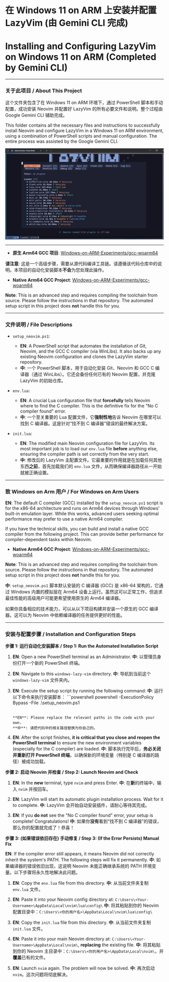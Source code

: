 

# 在 Windows 11 on ARM 上安装并配置 LazyVim (由 Gemini CLI 完成)

# Installing and Configuring LazyVim on Windows 11 on ARM (Completed by Gemini CLI)

---

### 关于此项目 / About This Project

这个文件夹包含了在 Windows 11 on ARM 环境下，通过 PowerShell 脚本和手动配置，成功安装 Neovim 并配置好 LazyVim 的所有必要文件和说明。整个过程由 Google Gemini CLI 辅助完成。

This folder contains all the necessary files and instructions to successfully install Neovim and configure LazyVim in a Windows 11 on ARM environment, using a combination of PowerShell scripts and manual configuration. The entire process was assisted by the Google Gemini CLI.

![Screenshot of LazyVim](screenshort/screenshort%202025-07-01%20190817.png)

---
*   **原生 Arm64 GCC 项目**: [Windows-on-ARM-Experiments/gcc-woarm64](https://github.com/Windows-on-ARM-Experiments/gcc-woarm64)

**请注意**: 这是一个高级步骤，需要从源代码编译工具链。请遵循该代码仓库中的说明。本项目的自动化安装脚本**不会**为您处理此操作。

*   **Native Arm64 GCC Project**: [Windows-on-ARM-Experiments/gcc-woarm64](https://github.com/Windows-on-ARM-Experiments/gcc-woarm64)

**Note**: This is an advanced step and requires compiling the toolchain from source. Please follow the instructions in that repository. The automated setup script in this project does **not** handle this for you.




---
### 文件说明 / File Descriptions

*   `setup_neovim.ps1`:
    *   **EN**: A PowerShell script that automates the installation of Git, Neovim, and the GCC C compiler (via WinLibs). It also backs up any existing Neovim configuration and clones the LazyVim starter repository.
    *   **中**: 一个 PowerShell 脚本，用于自动化安装 Git、Neovim 和 GCC C 编译器（通过 WinLibs）。它还会备份任何已有的 Neovim 配置，并克隆 LazyVim 的初始仓库。

*   `env.lua`:
    *   **EN**: A crucial Lua configuration file that **forcefully** tells Neovim where to find the C compiler. This is the definitive fix for the "No C compiler found" error.
    *   **中**: 一个至关重要的 Lua 配置文件，它**强制性地**告诉 Neovim 在哪里可以找到 C 编译器。这是针对“找不到 C 编译器”错误的最终解决方案。

*   `init.lua`:
    *   **EN**: The modified main Neovim configuration file for LazyVim. Its most important job is to load our `env.lua` file **before** anything else, ensuring the compiler path is set correctly from the very start.
    *   **中**: 修改后的 LazyVim 主配置文件。它最重要的作用就是在加载任何其他东西**之前**，首先加载我们的 `env.lua` 文件，从而确保编译器路径从一开始就被正确设置。

---

### 致 Windows on Arm 用户 / For Windows on Arm Users

**EN**: The default C compiler (GCC) installed by the `setup_neovim.ps1` script is for the x86-64 architecture and runs on Arm64 devices through Windows' built-in emulation layer. While this works, advanced users seeking optimal performance may prefer to use a native Arm64 compiler.

If you have the technical skills, you can build and install a native GCC compiler from the following project. This can provide better performance for compiler-dependent tasks within Neovim.

*   **Native Arm64 GCC Project**: [Windows-on-ARM-Experiments/gcc-woarm64](https://github.com/Windows-on-ARM-Experiments/gcc-woarm64)

**Note**: This is an advanced step and requires compiling the toolchain from source. Please follow the instructions in that repository. The automated setup script in this project does **not** handle this for you.

**中**: `setup_neovim.ps1` 脚本默认安装的 C 编译器 (GCC) 是 x86-64 架构的，它通过 Windows 内置的模拟层在 Arm64 设备上运行。虽然这可以正常工作，但追求最佳性能的高级用户可能更希望使用原生的 Arm64 编译器。

如果你具备相应的技术能力，可以从以下项目构建并安装一个原生的 GCC 编译器。这可以为 Neovim 中依赖编译器的任务提供更好的性能。



---

### 安装与配置步骤 / Installation and Configuration Steps

**步骤 1: 运行自动化安装脚本 / Step 1: Run the Automated Installation Script**

1.  **EN**: Open a new PowerShell terminal as an Administrator.
    **中**: 以管理员身份打开一个新的 PowerShell 终端。

2.  **EN**: Navigate to this `windows-lazy-vim` directory.
    **中**: 导航到当前这个 `windows-lazy-vim` 文件夹内。

3.  **EN**: Execute the setup script by running the following command:
    **中**: 运行以下命令来执行安装脚本：
        ```powershell
powershell -ExecutionPolicy Bypass -File .\setup_neovim.ps1
    ```

    **EN**: Please replace the relevant paths in the code with your own.
    **中**: 请把代码中的相关路径替换为你自己的。

4.  **EN**: After the script finishes, **it is critical that you close and reopen the PowerShell terminal** to ensure the new environment variables (especially for the C compiler) are loaded.
    **中**: 脚本执行完毕后，**务必关闭并重新打开 PowerShell 终端**，以确保新的环境变量（特别是 C 编译器的路径）被成功加载。

**步骤 2: 启动 Neovim 并检查 / Step 2: Launch Neovim and Check**

1.  **EN**: In the **new** terminal, type `nvim` and press Enter.
    **中**: 在**新**的终端中，输入 `nvim` 并按回车。

2.  **EN**: LazyVim will start its automatic plugin installation process. Wait for it to complete.
    **中**: LazyVim 会开始自动安装插件，请耐心等待其完成。

3.  **EN**: If you **do not** see the "No C compiler found" error, your setup is complete! Congratulations!
    **中**: 如果你**没有**看到“找不到 C 编译器”的错误，那么你的配置就完成了！恭喜！

**步骤 3: (如果错误依旧存在) 手动修复 / Step 3: (If the Error Persists) Manual Fix**

**EN**: If the compiler error still appears, it means Neovim did not correctly inherit the system's PATH. The following steps will fix it permanently.
**中**: 如果编译器的错误依旧出现，这说明 Neovim 未能正确继承系统的 PATH 环境变量。以下步骤将永久性地解决此问题。

1.  **EN**: Copy the `env.lua` file from this directory.
    **中**: 从当前文件夹复制 `env.lua` 文件。

2.  **EN**: Paste it into your Neovim config directory at: `C:\Users\<Your-Username>\AppData\Local\nvim\lua\config\`
    **中**: 将其粘贴到你的 Neovim 配置目录中：`C:\Users\<你的用户名>\AppData\Local\nvim\lua\config\`

3.  **EN**: Copy the `init.lua` file from this directory.
    **中**: 从当前文件夹复制 `init.lua` 文件。

4.  **EN**: Paste it into your main Neovim directory at: `C:\Users\<Your-Username>\AppData\Local\nvim\`, **replacing** the existing file.
    **中**: 将其粘贴到你的 Neovim 主目录中：`C:\Users\<你的用户名>\AppData\Local\nvim\`，并**覆盖**已有的文件。

5.  **EN**: Launch `nvim` again. The problem will now be solved.
    **中**: 再次启动 `nvim`。这次问题将彻底解决。

